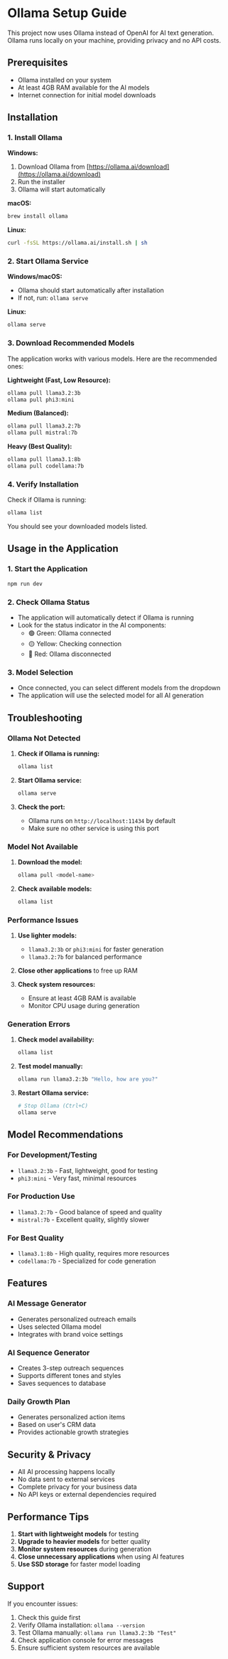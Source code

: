# Ollama Setup Guide

This project now uses Ollama instead of OpenAI for AI text generation. Ollama runs locally on your machine, providing privacy and no API costs.

## Prerequisites

- Ollama installed on your system
- At least 4GB RAM available for the AI models
- Internet connection for initial model downloads

## Installation

### 1. Install Ollama

**Windows:**
1. Download Ollama from [https://ollama.ai/download](https://ollama.ai/download)
2. Run the installer
3. Ollama will start automatically

**macOS:**
```bash
brew install ollama
```

**Linux:**
```bash
curl -fsSL https://ollama.ai/install.sh | sh
```

### 2. Start Ollama Service

**Windows/macOS:**
- Ollama should start automatically after installation
- If not, run: `ollama serve`

**Linux:**
```bash
ollama serve
```

### 3. Download Recommended Models

The application works with various models. Here are the recommended ones:

**Lightweight (Fast, Low Resource):**
```bash
ollama pull llama3.2:3b
ollama pull phi3:mini
```

**Medium (Balanced):**
```bash
ollama pull llama3.2:7b
ollama pull mistral:7b
```

**Heavy (Best Quality):**
```bash
ollama pull llama3.1:8b
ollama pull codellama:7b
```

### 4. Verify Installation

Check if Ollama is running:
```bash
ollama list
```

You should see your downloaded models listed.

## Usage in the Application

### 1. Start the Application

```bash
npm run dev
```

### 2. Check Ollama Status

- The application will automatically detect if Ollama is running
- Look for the status indicator in the AI components:
  - 🟢 Green: Ollama connected
  - 🟡 Yellow: Checking connection
  - 🔴 Red: Ollama disconnected

### 3. Model Selection

- Once connected, you can select different models from the dropdown
- The application will use the selected model for all AI generation

## Troubleshooting

### Ollama Not Detected

1. **Check if Ollama is running:**
   ```bash
   ollama list
   ```

2. **Start Ollama service:**
   ```bash
   ollama serve
   ```

3. **Check the port:**
   - Ollama runs on `http://localhost:11434` by default
   - Make sure no other service is using this port

### Model Not Available

1. **Download the model:**
   ```bash
   ollama pull <model-name>
   ```

2. **Check available models:**
   ```bash
   ollama list
   ```

### Performance Issues

1. **Use lighter models:**
   - `llama3.2:3b` or `phi3:mini` for faster generation
   - `llama3.2:7b` for balanced performance

2. **Close other applications** to free up RAM

3. **Check system resources:**
   - Ensure at least 4GB RAM is available
   - Monitor CPU usage during generation

### Generation Errors

1. **Check model availability:**
   ```bash
   ollama list
   ```

2. **Test model manually:**
   ```bash
   ollama run llama3.2:3b "Hello, how are you?"
   ```

3. **Restart Ollama service:**
   ```bash
   # Stop Ollama (Ctrl+C)
   ollama serve
   ```

## Model Recommendations

### For Development/Testing
- `llama3.2:3b` - Fast, lightweight, good for testing
- `phi3:mini` - Very fast, minimal resources

### For Production Use
- `llama3.2:7b` - Good balance of speed and quality
- `mistral:7b` - Excellent quality, slightly slower

### For Best Quality
- `llama3.1:8b` - High quality, requires more resources
- `codellama:7b` - Specialized for code generation

## Features

### AI Message Generator
- Generates personalized outreach emails
- Uses selected Ollama model
- Integrates with brand voice settings

### AI Sequence Generator
- Creates 3-step outreach sequences
- Supports different tones and styles
- Saves sequences to database

### Daily Growth Plan
- Generates personalized action items
- Based on user's CRM data
- Provides actionable growth strategies

## Security & Privacy

- All AI processing happens locally
- No data sent to external services
- Complete privacy for your business data
- No API keys or external dependencies required

## Performance Tips

1. **Start with lightweight models** for testing
2. **Upgrade to heavier models** for better quality
3. **Monitor system resources** during generation
4. **Close unnecessary applications** when using AI features
5. **Use SSD storage** for faster model loading

## Support

If you encounter issues:

1. Check this guide first
2. Verify Ollama installation: `ollama --version`
3. Test Ollama manually: `ollama run llama3.2:3b "Test"`
4. Check application console for error messages
5. Ensure sufficient system resources are available
